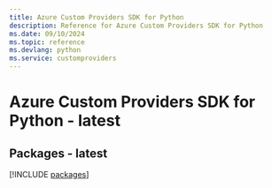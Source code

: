 ```yaml
---
title: Azure Custom Providers SDK for Python
description: Reference for Azure Custom Providers SDK for Python
ms.date: 09/10/2024
ms.topic: reference
ms.devlang: python
ms.service: customproviders
---
```

# Azure Custom Providers SDK for Python - latest
## Packages - latest
[!INCLUDE [packages](custom-providers-index.md)]